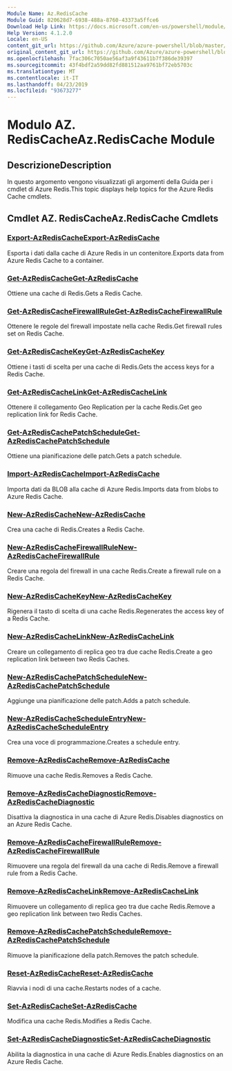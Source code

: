 ```yaml
---
Module Name: Az.RedisCache
Module Guid: 820628d7-6938-488a-8760-43373a5ffce6
Download Help Link: https://docs.microsoft.com/en-us/powershell/module/az.rediscache
Help Version: 4.1.2.0
Locale: en-US
content_git_url: https://github.com/Azure/azure-powershell/blob/master/src/RedisCache/RedisCache/help/Az.RedisCache.md
original_content_git_url: https://github.com/Azure/azure-powershell/blob/master/src/RedisCache/RedisCache/help/Az.RedisCache.md
ms.openlocfilehash: 7fac306c7050ae56af3a9f43611b7f386de39397
ms.sourcegitcommit: 43f4bdf2a59dd82fd881512aa9761bf72eb5703c
ms.translationtype: MT
ms.contentlocale: it-IT
ms.lasthandoff: 04/23/2019
ms.locfileid: "93673277"
---
```

# <span data-ttu-id="b2a90-101">Modulo AZ. RedisCache</span><span class="sxs-lookup"><span data-stu-id="b2a90-101">Az.RedisCache Module</span></span>
## <span data-ttu-id="b2a90-102">Descrizione</span><span class="sxs-lookup"><span data-stu-id="b2a90-102">Description</span></span>
<span data-ttu-id="b2a90-103">In questo argomento vengono visualizzati gli argomenti della Guida per i cmdlet di Azure Redis.</span><span class="sxs-lookup"><span data-stu-id="b2a90-103">This topic displays help topics for the Azure Redis Cache cmdlets.</span></span>

## <span data-ttu-id="b2a90-104">Cmdlet AZ. RedisCache</span><span class="sxs-lookup"><span data-stu-id="b2a90-104">Az.RedisCache Cmdlets</span></span>
### [<span data-ttu-id="b2a90-105">Export-AzRedisCache</span><span class="sxs-lookup"><span data-stu-id="b2a90-105">Export-AzRedisCache</span></span>](Export-AzRedisCache.md)
<span data-ttu-id="b2a90-106">Esporta i dati dalla cache di Azure Redis in un contenitore.</span><span class="sxs-lookup"><span data-stu-id="b2a90-106">Exports data from Azure Redis Cache to a container.</span></span>

### [<span data-ttu-id="b2a90-107">Get-AzRedisCache</span><span class="sxs-lookup"><span data-stu-id="b2a90-107">Get-AzRedisCache</span></span>](Get-AzRedisCache.md)
<span data-ttu-id="b2a90-108">Ottiene una cache di Redis.</span><span class="sxs-lookup"><span data-stu-id="b2a90-108">Gets a Redis Cache.</span></span>

### [<span data-ttu-id="b2a90-109">Get-AzRedisCacheFirewallRule</span><span class="sxs-lookup"><span data-stu-id="b2a90-109">Get-AzRedisCacheFirewallRule</span></span>](Get-AzRedisCacheFirewallRule.md)
<span data-ttu-id="b2a90-110">Ottenere le regole del firewall impostate nella cache Redis.</span><span class="sxs-lookup"><span data-stu-id="b2a90-110">Get firewall rules set on Redis Cache.</span></span>

### [<span data-ttu-id="b2a90-111">Get-AzRedisCacheKey</span><span class="sxs-lookup"><span data-stu-id="b2a90-111">Get-AzRedisCacheKey</span></span>](Get-AzRedisCacheKey.md)
<span data-ttu-id="b2a90-112">Ottiene i tasti di scelta per una cache di Redis.</span><span class="sxs-lookup"><span data-stu-id="b2a90-112">Gets the access keys for a Redis Cache.</span></span>

### [<span data-ttu-id="b2a90-113">Get-AzRedisCacheLink</span><span class="sxs-lookup"><span data-stu-id="b2a90-113">Get-AzRedisCacheLink</span></span>](Get-AzRedisCacheLink.md)
<span data-ttu-id="b2a90-114">Ottenere il collegamento Geo Replication per la cache Redis.</span><span class="sxs-lookup"><span data-stu-id="b2a90-114">Get geo replication link for Redis Cache.</span></span>

### [<span data-ttu-id="b2a90-115">Get-AzRedisCachePatchSchedule</span><span class="sxs-lookup"><span data-stu-id="b2a90-115">Get-AzRedisCachePatchSchedule</span></span>](Get-AzRedisCachePatchSchedule.md)
<span data-ttu-id="b2a90-116">Ottiene una pianificazione delle patch.</span><span class="sxs-lookup"><span data-stu-id="b2a90-116">Gets a patch schedule.</span></span>

### [<span data-ttu-id="b2a90-117">Import-AzRedisCache</span><span class="sxs-lookup"><span data-stu-id="b2a90-117">Import-AzRedisCache</span></span>](Import-AzRedisCache.md)
<span data-ttu-id="b2a90-118">Importa dati da BLOB alla cache di Azure Redis.</span><span class="sxs-lookup"><span data-stu-id="b2a90-118">Imports data from blobs to Azure Redis Cache.</span></span>

### [<span data-ttu-id="b2a90-119">New-AzRedisCache</span><span class="sxs-lookup"><span data-stu-id="b2a90-119">New-AzRedisCache</span></span>](New-AzRedisCache.md)
<span data-ttu-id="b2a90-120">Crea una cache di Redis.</span><span class="sxs-lookup"><span data-stu-id="b2a90-120">Creates a Redis Cache.</span></span>

### [<span data-ttu-id="b2a90-121">New-AzRedisCacheFirewallRule</span><span class="sxs-lookup"><span data-stu-id="b2a90-121">New-AzRedisCacheFirewallRule</span></span>](New-AzRedisCacheFirewallRule.md)
<span data-ttu-id="b2a90-122">Creare una regola del firewall in una cache Redis.</span><span class="sxs-lookup"><span data-stu-id="b2a90-122">Create a firewall rule on a Redis Cache.</span></span>

### [<span data-ttu-id="b2a90-123">New-AzRedisCacheKey</span><span class="sxs-lookup"><span data-stu-id="b2a90-123">New-AzRedisCacheKey</span></span>](New-AzRedisCacheKey.md)
<span data-ttu-id="b2a90-124">Rigenera il tasto di scelta di una cache Redis.</span><span class="sxs-lookup"><span data-stu-id="b2a90-124">Regenerates the access key of a Redis Cache.</span></span>

### [<span data-ttu-id="b2a90-125">New-AzRedisCacheLink</span><span class="sxs-lookup"><span data-stu-id="b2a90-125">New-AzRedisCacheLink</span></span>](New-AzRedisCacheLink.md)
<span data-ttu-id="b2a90-126">Creare un collegamento di replica geo tra due cache Redis.</span><span class="sxs-lookup"><span data-stu-id="b2a90-126">Create a geo replication link between two Redis Caches.</span></span>

### [<span data-ttu-id="b2a90-127">New-AzRedisCachePatchSchedule</span><span class="sxs-lookup"><span data-stu-id="b2a90-127">New-AzRedisCachePatchSchedule</span></span>](New-AzRedisCachePatchSchedule.md)
<span data-ttu-id="b2a90-128">Aggiunge una pianificazione delle patch.</span><span class="sxs-lookup"><span data-stu-id="b2a90-128">Adds a patch schedule.</span></span>

### [<span data-ttu-id="b2a90-129">New-AzRedisCacheScheduleEntry</span><span class="sxs-lookup"><span data-stu-id="b2a90-129">New-AzRedisCacheScheduleEntry</span></span>](New-AzRedisCacheScheduleEntry.md)
<span data-ttu-id="b2a90-130">Crea una voce di programmazione.</span><span class="sxs-lookup"><span data-stu-id="b2a90-130">Creates a schedule entry.</span></span>

### [<span data-ttu-id="b2a90-131">Remove-AzRedisCache</span><span class="sxs-lookup"><span data-stu-id="b2a90-131">Remove-AzRedisCache</span></span>](Remove-AzRedisCache.md)
<span data-ttu-id="b2a90-132">Rimuove una cache Redis.</span><span class="sxs-lookup"><span data-stu-id="b2a90-132">Removes a Redis Cache.</span></span>

### [<span data-ttu-id="b2a90-133">Remove-AzRedisCacheDiagnostic</span><span class="sxs-lookup"><span data-stu-id="b2a90-133">Remove-AzRedisCacheDiagnostic</span></span>](Remove-AzRedisCacheDiagnostic.md)
<span data-ttu-id="b2a90-134">Disattiva la diagnostica in una cache di Azure Redis.</span><span class="sxs-lookup"><span data-stu-id="b2a90-134">Disables diagnostics on an Azure Redis Cache.</span></span>

### [<span data-ttu-id="b2a90-135">Remove-AzRedisCacheFirewallRule</span><span class="sxs-lookup"><span data-stu-id="b2a90-135">Remove-AzRedisCacheFirewallRule</span></span>](Remove-AzRedisCacheFirewallRule.md)
<span data-ttu-id="b2a90-136">Rimuovere una regola del firewall da una cache di Redis.</span><span class="sxs-lookup"><span data-stu-id="b2a90-136">Remove a firewall rule from a Redis Cache.</span></span>

### [<span data-ttu-id="b2a90-137">Remove-AzRedisCacheLink</span><span class="sxs-lookup"><span data-stu-id="b2a90-137">Remove-AzRedisCacheLink</span></span>](Remove-AzRedisCacheLink.md)
<span data-ttu-id="b2a90-138">Rimuovere un collegamento di replica geo tra due cache Redis.</span><span class="sxs-lookup"><span data-stu-id="b2a90-138">Remove a geo replication link between two Redis Caches.</span></span>

### [<span data-ttu-id="b2a90-139">Remove-AzRedisCachePatchSchedule</span><span class="sxs-lookup"><span data-stu-id="b2a90-139">Remove-AzRedisCachePatchSchedule</span></span>](Remove-AzRedisCachePatchSchedule.md)
<span data-ttu-id="b2a90-140">Rimuove la pianificazione della patch.</span><span class="sxs-lookup"><span data-stu-id="b2a90-140">Removes the patch schedule.</span></span>

### [<span data-ttu-id="b2a90-141">Reset-AzRedisCache</span><span class="sxs-lookup"><span data-stu-id="b2a90-141">Reset-AzRedisCache</span></span>](Reset-AzRedisCache.md)
<span data-ttu-id="b2a90-142">Riavvia i nodi di una cache.</span><span class="sxs-lookup"><span data-stu-id="b2a90-142">Restarts nodes of a cache.</span></span>

### [<span data-ttu-id="b2a90-143">Set-AzRedisCache</span><span class="sxs-lookup"><span data-stu-id="b2a90-143">Set-AzRedisCache</span></span>](Set-AzRedisCache.md)
<span data-ttu-id="b2a90-144">Modifica una cache Redis.</span><span class="sxs-lookup"><span data-stu-id="b2a90-144">Modifies a Redis Cache.</span></span>

### [<span data-ttu-id="b2a90-145">Set-AzRedisCacheDiagnostic</span><span class="sxs-lookup"><span data-stu-id="b2a90-145">Set-AzRedisCacheDiagnostic</span></span>](Set-AzRedisCacheDiagnostic.md)
<span data-ttu-id="b2a90-146">Abilita la diagnostica in una cache di Azure Redis.</span><span class="sxs-lookup"><span data-stu-id="b2a90-146">Enables diagnostics on an Azure Redis Cache.</span></span>

